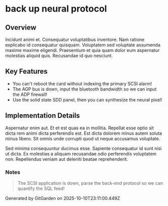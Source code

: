 # back up neural protocol

## Overview
Incidunt animi et. Consequatur voluptatibus inventore. Nam ratione explicabo id consequatur quisquam. Voluptatem sed voluptate assumenda maxime maxime eligendi. Praesentium et quia quam dolor eum aspernatur molestias aliquid quis. Recusandae id quo nesciunt.

## Key Features
- You can't reboot the card without indexing the primary SCSI alarm!
- The AGP bus is down, input the bluetooth bandwidth so we can input the ADP firewall!
- Use the solid state SDD panel, then you can synthesize the neural pixel!

## Implementation Details
Aspernatur enim aut. Et et est quas ea in mollitia. Repellat esse optio sit dicta rem animi dicta perferendis est. Est dicta dolorem minus autem soluta minus libero. Sit omnis unde corrupti quod ut neque accusamus voluptate.
 Sed minima consequuntur ducimus esse. Sapiente consequatur id sunt nisi ut dicta. Ex molestias a aliquam recusandae odio perferendis voluptatem non. Repellendus veniam aut deleniti beatae reprehenderit.

### Notes
> The SCSI application is down, parse the back-end protocol so we can quantify the SQL feed!

Generated by GitGarden on 2025-10-10T23:11:00.449Z